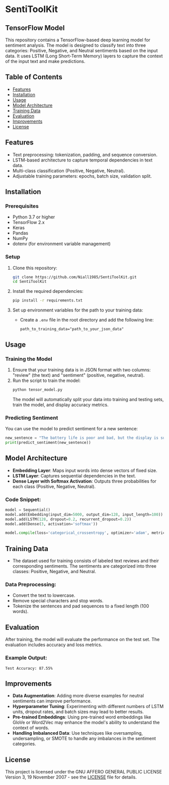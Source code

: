 # SentiToolKit

## TensorFlow Model
This repository contains a TensorFlow-based deep learning model for sentiment analysis. The model is designed to classify text into three categories: Positive, Negative, and Neutral sentiments based on the input data. It uses LSTM (Long Short-Term Memory) layers to capture the context of the input text and make predictions.

## Table of Contents
- [Features](#features)
- [Installation](#installation)
- [Usage](#usage)
- [Model Architecture](#model-architecture)
- [Training Data](#training-data)
- [Evaluation](#evaluation)
- [Improvements](#improvements)
- [License](#license)

## Features
- Text preprocessing: tokenization, padding, and sequence conversion.
- LSTM-based architecture to capture temporal dependencies in text data.
- Multi-class classification (Positive, Negative, Neutral).
- Adjustable training parameters: epochs, batch size, validation split.
  
## Installation

### Prerequisites
- Python 3.7 or higher
- TensorFlow 2.x
- Keras
- Pandas
- NumPy
- dotenv (for environment variable management)

### Setup
1. Clone this repository:
   ```bash
   git clone https://github.com/Niall1985/SentiToolKit.git
   cd SentiToolKit
   ```

2. Install the required dependencies:
   ```bash
   pip install -r requirements.txt
   ```

3. Set up environment variables for the path to your training data:
   - Create a `.env` file in the root directory and add the following line:
     ```
     path_to_training_data="path_to_your_json_data"
     ```

## Usage

### Training the Model
1. Ensure that your training data is in JSON format with two columns: "review" (the text) and "sentiment" (positive, negative, neutral).
2. Run the script to train the model:
   ```bash
   python tensor_model.py
   ```
   The model will automatically split your data into training and testing sets, train the model, and display accuracy metrics.

### Predicting Sentiment
You can use the model to predict sentiment for a new sentence:

```python
new_sentence = "The battery life is poor and bad, but the display is superb and the keys are smooth"
print(predict_sentiment(new_sentence))
```

## Model Architecture

- **Embedding Layer**: Maps input words into dense vectors of fixed size.
- **LSTM Layer**: Captures sequential dependencies in the text.
- **Dense Layer with Softmax Activation**: Outputs three probabilities for each class (Positive, Negative, Neutral).

### Code Snippet:

```python
model = Sequential()
model.add(Embedding(input_dim=5000, output_dim=128, input_length=100))
model.add(LSTM(128, dropout=0.2, recurrent_dropout=0.2))
model.add(Dense(3, activation='softmax'))  

model.compile(loss='categorical_crossentropy', optimizer='adam', metrics=['accuracy'])
```

## Training Data
- The dataset used for training consists of labeled text reviews and their corresponding sentiments. The sentiments are categorized into three classes: Positive, Negative, and Neutral.

### Data Preprocessing:
- Convert the text to lowercase.
- Remove special characters and stop words.
- Tokenize the sentences and pad sequences to a fixed length (100 words).
  
## Evaluation
After training, the model will evaluate the performance on the test set. The evaluation includes accuracy and loss metrics.

### Example Output:
```
Test Accuracy: 87.55%
```

## Improvements
- **Data Augmentation**: Adding more diverse examples for neutral sentiments can improve performance.
- **Hyperparameter Tuning**: Experimenting with different numbers of LSTM units, dropout rates, and batch sizes may lead to better results.
- **Pre-trained Embeddings**: Using pre-trained word embeddings like GloVe or Word2Vec may enhance the model's ability to understand the context of words.
- **Handling Imbalanced Data**: Use techniques like oversampling, undersampling, or SMOTE to handle any imbalances in the sentiment categories.

## License
This project is licensed under the GNU AFFERO GENERAL PUBLIC LICENSE Version 3, 19 November 2007 - see the [LICENSE](LICENSE) file for details.
